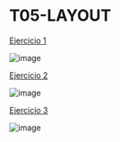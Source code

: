 <h1>T05-LAYOUT</h1>

<a href="https://sergiogallegogudino.github.io/sgg-T05-LAYOUT-06-2023/EX1/">Ejercicio 1</a>

![image](https://github.com/SergioGallegoGudino/sgg-T05-LAYOUT-06-2023/assets/118269684/8c0f92f3-3163-4097-ab26-3638cf15255f)

<a href="https://sergiogallegogudino.github.io/sgg-T05-LAYOUT-06-2023/EX2/">Ejercicio 2</a>

![image](https://github.com/SergioGallegoGudino/sgg-T05-LAYOUT-06-2023/assets/118269684/0044305a-e5e5-4654-b47e-bce5b9a397d4)

<a href="https://sergiogallegogudino.github.io/sgg-T05-LAYOUT-06-2023/EX3/">Ejercicio 3</a>

![image](https://github.com/SergioGallegoGudino/sgg-T05-LAYOUT-06-2023/assets/118269684/64b17140-4197-4ada-a43b-dbc54d30eaff)
